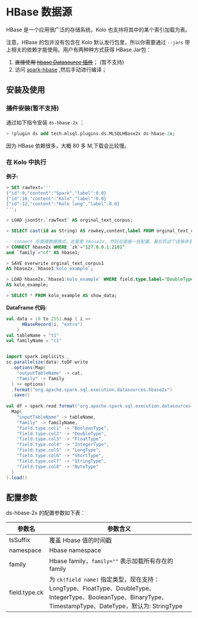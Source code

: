 # HBase 数据源

HBase 是一个应用很广泛的存储系统。Kolo 也支持将其中的某个索引加载为表。

注意，HBase 的包并没有包含在 Kolo 默认发行包里，所以你需要通过 `--jars` 带上相关的依赖才能使用。用户有两种种方式获得
HBase Jar包：

1. ~~直接使用 [hbase Datasource 插件](https://github.com/allwefantasy/mlsql-pluins/tree/master/ds-hbase-2x)~~；
   (暂不支持)
2. 访问 [spark-hbase](https://github.com/allwefantasy/spark-hbase) ,然后手动进行编译；

##  安装及使用

### ~~插件安装~~(暂不支持)

通过如下指令安装 `ds-hbase-2x` ：

```sql
> !plugin ds add tech.mlsql.plugins.ds.MLSQLHBase2x ds-hbase-2x;
```                                                           

因为 HBase 依赖很多，大概 80 多 M,下载会比较慢。

### 在 Kolo 中执行

**例子:**

```sql
> SET rawText='''
{"id":9,"content":"Spark","label":0.0}
{"id":10,"content":"Kolo","label":0.0}
{"id":12,"content":"Kolo lang","label":0.0}
''';

> LOAD jsonStr.`rawText` AS orginal_text_corpus;

> SELECT cast(id as String) AS rowkey,content,label FROM orginal_text_corpus AS orginal_text_corpus1;

-- connect 后面接数据格式，这里是 hbase2x, 然后后面接一些配置。最后将这个连接命名为 hbase1. 
> CONNECT hbase2x WHERE `zk`="127.0.0.1:2181"
and `family`="cf" AS hbase1;

> SAVE overwrite orginal_text_corpus1 
AS hbase2x.`hbase1:kolo_example`;

> LOAD hbase2x.`hbase1:kolo_example` WHERE field.type.label="DoubleType"
AS kolo_example;

> SELECT * FROM kolo_example AS show_data;

```

**DataFrame 代码:**

```scala
val data = (0 to 255).map { i =>
      HBaseRecord(i, "extra")
    }
val tableName = "t1"
val familyName = "c1"


import spark.implicits._
sc.parallelize(data).toDF.write
  .options(Map(
    "outputTableName" -> cat,
    "family" -> family
  ) ++ options)
  .format("org.apache.spark.sql.execution.datasources.hbase2x")
  .save()
  
val df = spark.read.format("org.apache.spark.sql.execution.datasources.hbase2x").options(
  Map(
    "inputTableName" -> tableName,
    "family" -> familyName,
    "field.type.col1" -> "BooleanType",
    "field.type.col2" -> "DoubleType",
    "field.type.col3" -> "FloatType",
    "field.type.col4" -> "IntegerType",
    "field.type.col5" -> "LongType",
    "field.type.col6" -> "ShortType",
    "field.type.col7" -> "StringType",
    "field.type.col8" -> "ByteType"
  )
).load() 
```         

## 配置参数

ds-hbase-2x 的配置参数如下表：

| 参数名  |  参数含义 |
|---|---|
| tsSuffix | 覆盖 Hbase 值的时间戳 |
|namespace|Hbase namespace|
| family |Hbase family，`family=""` 表示加载所有存在的 family |
| field.type.ck | 为 `ck(field name)` 指定类型，现在支持：LongType、FloatType、DoubleType、IntegerType、BooleanType、BinaryType、TimestampType、DateType，默认为: StringType |